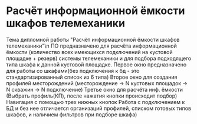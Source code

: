 # Расчёт информационной ёмкости шкафов телемеханики
Тема дипломной работы "Расчёт информационной ёмкости шкафов телемеханики"\n
ПО предназначено для расчёта информационной ёмкости (количество всех имеющихся подключений на кустовой площадке + резерв) системы телемеханики и для подбора подходящего типа шкафа к данной кустовой площадке.
Первое окно предназначено для работы со шкафами(без подключения к бд - это стандартизированный список из 6 типа)
Второе окно для создания профилей месторождений (месторождение -> N кустовых площадок -> N скважин -> N подключение)
Третье окно для расчёта инф. ёмкости (Выбрать профиль(КП), после нажатия кнопки происходит подбор)
Навигация с помощью трех нижных кнопок
Работа с подключением к БД и без нее отличается организаций профилей, списком готовых типов шкафов, и наличием фильтров при подборе шкафа)

